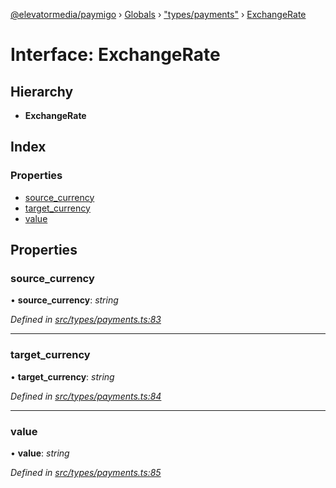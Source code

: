 [@elevatormedia/paymigo](../README.md) › [Globals](../globals.md) › ["types/payments"](../modules/_types_payments_.md) › [ExchangeRate](_types_payments_.exchangerate.md)

# Interface: ExchangeRate

## Hierarchy

-   **ExchangeRate**

## Index

### Properties

-   [source_currency](_types_payments_.exchangerate.md#source_currency)
-   [target_currency](_types_payments_.exchangerate.md#target_currency)
-   [value](_types_payments_.exchangerate.md#value)

## Properties

### source_currency

• **source_currency**: _string_

_Defined in [src/types/payments.ts:83](https://github.com/ELEVATORmedia/paymigo/blob/60b912d/src/types/payments.ts#L83)_

---

### target_currency

• **target_currency**: _string_

_Defined in [src/types/payments.ts:84](https://github.com/ELEVATORmedia/paymigo/blob/60b912d/src/types/payments.ts#L84)_

---

### value

• **value**: _string_

_Defined in [src/types/payments.ts:85](https://github.com/ELEVATORmedia/paymigo/blob/60b912d/src/types/payments.ts#L85)_
